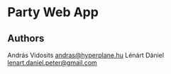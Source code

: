 # Party Web App

## Authors

András Vidosits <andras@hyperplane.hu>
Lénárt Dániel <lenart.daniel.peter@gmail.com>